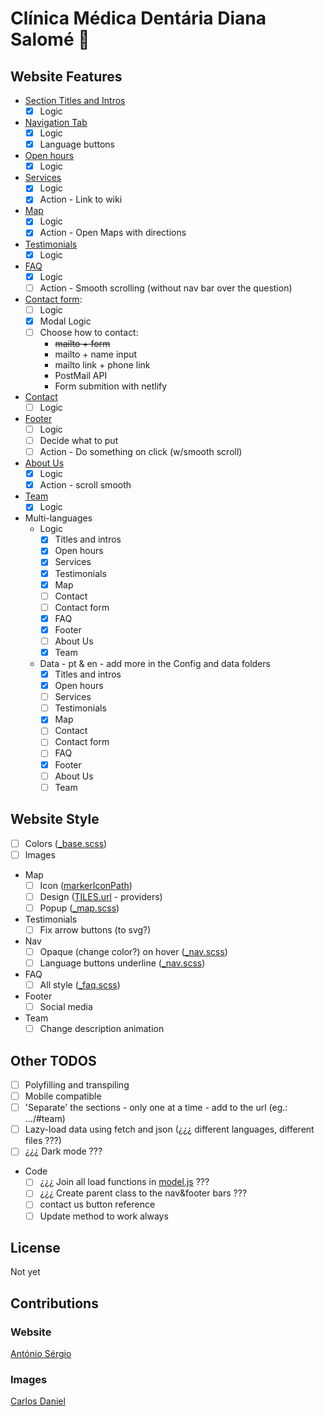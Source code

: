 # Clínica Médica Dentária Diana Salomé :tooth:

## Website Features

- [Section Titles and Intros](./src/js/Views/sectionView.js)
  - [x] Logic
- [Navigation Tab](./src/js/Views/navView.js)
  - [x] Logic
  - [x] Language buttons
- [Open hours](./src/js/Views/openHoursView.js)
  - [x] Logic
- [Services](./src/js/Views/servicesView.js)
  - [x] Logic
  - [x] Action - Link to wiki
- [Map](./src/js/Views/map.js)
  - [x] Logic
  - [x] Action - Open Maps with directions
- [Testimonials](./src/js/Views/sliderView.js)
  - [x] Logic
- [FAQ](./src/js/Views/faqView.js)
  - [x] Logic
  - [ ] Action - Smooth scrolling (without nav bar over the question)
- [Contact form](./src/js/Views/modalView.js):
  - [ ] Logic
  - [x] Modal Logic
  - [ ] Choose how to contact:
    - ~~mailto + form~~
    - mailto + name input
    - mailto link + phone link
    - PostMail API
    - Form submition with netlify
- [Contact]()
  - [ ] Logic
- [Footer](./src/js/Views/footerView.js)
  - [ ] Logic
  - [ ] Decide what to put
  - [ ] Action - Do something on click (w/smooth scroll)
- [About Us](./src/js/Views/chronoView.js)
  - [x] Logic
  - [x] Action - scroll smooth
- [Team](./src/js/Views/teamView.js)
  - [x] Logic
- Multi-languages
  - Logic
    - [x] Titles and intros
    - [x] Open hours
    - [x] Services
    - [x] Testimonials
    - [x] Map
    - [ ] Contact
    - [ ] Contact form
    - [x] FAQ
    - [x] Footer
    - [ ] About Us
    - [x] Team
  - Data - pt & en - add more in the Config and data folders
    - [x] Titles and intros
    - [x] Open hours
    - [ ] Services
    - [ ] Testimonials
    - [x] Map
    - [ ] Contact
    - [ ] Contact form
    - [ ] FAQ
    - [x] Footer
    - [ ] About Us
    - [ ] Team

## Website Style

- [ ] Colors ([\_base.scss](./src/sass/_base.scss))
- [ ] Images
- Map
  - [ ] Icon ([markerIconPath](./src/js/Config/mapConfig.js))
  - [ ] Design ([TILES.url](./src/js/Config/mapConfig.js) - providers)
  - [ ] Popup ([\_map.scss](./src/sass/_map.scss))
- Testimonials
  - [ ] Fix arrow buttons (to svg?)
- Nav
  - [ ] Opaque (change color?) on hover ([\_nav.scss](./src/sass/_nav.scss))
  - [ ] Language buttons underline ([\_nav.scss](./src/sass/_nav.scss))
- FAQ
  - [ ] All style ([\_faq.scss](./src/sass/_faq.scss))
- Footer
  - [ ] Social media
- Team
  - [ ] Change description animation

## Other TODOS

- [ ] Polyfilling and transpiling
- [ ] Mobile compatible
- [ ] 'Separate' the sections - only one at a time - add to the url (eg.: .../#team)
- [ ] Lazy-load data using fetch and json (¿¿¿ different languages, different files ???)
- [ ] ¿¿¿ Dark mode ???
- Code
  - [ ] ¿¿¿ Join all load functions in [model.js](./src/js/model.js) ???
  - [ ] ¿¿¿ Create parent class to the nav&footer bars ???
  - [ ] contact us button reference
  - [ ] Update method to work always

## License

Not yet

## Contributions

### Website

[António Sérgio](https://github.com/AntonioSergioDM)

### Images

[Carlos Daniel](https://)

